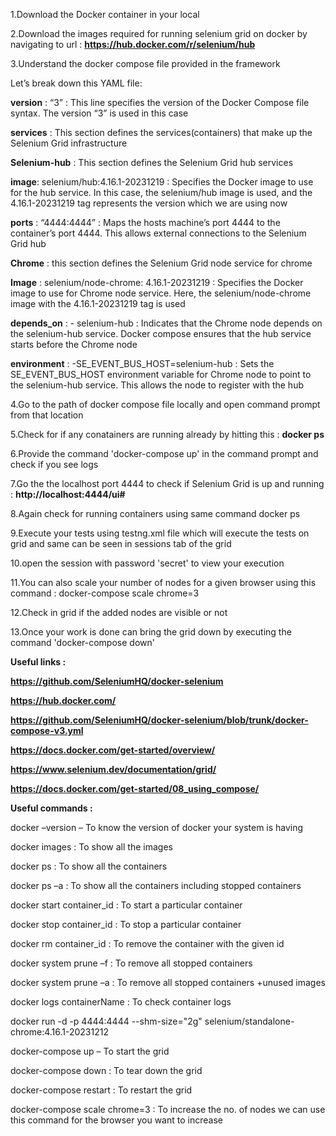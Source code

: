 1.Download the Docker container in your local

2.Download the images required for running selenium grid on docker by navigating to url : **https://hub.docker.com/r/selenium/hub**

3.Understand the docker compose file provided in the framework

Let’s break down this YAML file:

**version** : “3” : This line specifies the version of the Docker Compose file syntax. The version “3” is used in this case

**services** : This section defines the services(containers) that make up the Selenium Grid infrastructure

**Selenium-hub** : This section defines the Selenium Grid hub services

**image**: selenium/hub:4.16.1-20231219 : Specifies the Docker image to use for the hub service. In this case, the selenium/hub image is used, and the 4.16.1-20231219 tag represents the version which we are using now

**ports** : “4444:4444” : Maps the hosts machine’s port 4444 to the container’s port 4444. This allows external connections to the Selenium Grid hub

**Chrome** : this section defines the Selenium Grid  node service for chrome

**Image** : selenium/node-chrome: 4.16.1-20231219 : Specifies the Docker image to use for Chrome node service. Here, the selenium/node-chrome image with the  4.16.1-20231219  tag is used

**depends_on** : - selenium-hub : Indicates that the Chrome node depends on the selenium-hub service. Docker compose ensures that the hub service starts before the Chrome node

**environment** : -SE_EVENT_BUS_HOST=selenium-hub : Sets the SE_EVENT_BUS_HOST environment variable for Chrome node to point to the selenium-hub service. This allows the node to register with the hub

4.Go to the path of docker compose file locally and open command prompt from that location

5.Check for if any conatainers are running already by hitting this : **docker ps**

6.Provide the command 'docker-compose up' in the command prompt and check if you see logs

7.Go the the localhost port 4444 to check if Selenium Grid is up and running : **http://localhost:4444/ui#**

8.Again check for running containers using same command docker ps

9.Execute your tests using testng.xml file which will execute the tests on grid and same can be seen in sessions tab of the grid

10.open the session with password 'secret' to view your execution

11.You can also scale your number of nodes for a given browser using this command : docker-compose scale chrome=3

12.Check in grid if the added nodes are visible or not

13.Once your work is done can bring the grid down by executing the command 'docker-compose down'




**Useful links :**

**https://github.com/SeleniumHQ/docker-selenium**

**https://hub.docker.com/**

**https://github.com/SeleniumHQ/docker-selenium/blob/trunk/docker-compose-v3.yml**

**https://docs.docker.com/get-started/overview/**

**https://www.selenium.dev/documentation/grid/**

**https://docs.docker.com/get-started/08_using_compose/**

**Useful commands :**

docker –version – To know the version of docker your system is having

docker images : To show all the images

docker ps : To show all the containers

docker ps –a : To show all the containers including stopped containers

docker start container_id : To start a particular container

docker stop container_id : To stop a particular container

docker rm container_id : To remove the container with the given id

docker system prune –f : To remove all stopped containers

docker system prune –a : To remove all stopped containers +unused images

docker logs containerName : To check container logs

docker run -d -p 4444:4444 --shm-size="2g" selenium/standalone-chrome:4.16.1-20231212

docker-compose up – To start the grid

docker-compose down : To tear down the grid

docker-compose restart : To restart the grid

docker-compose scale chrome=3 : To increase the no. of nodes we can use this command for the browser you want to increase

